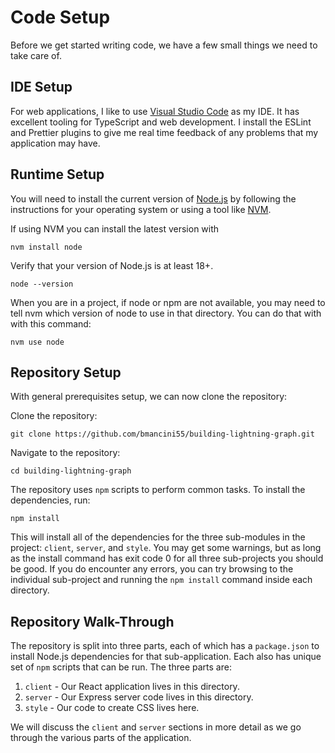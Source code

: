 # Code Setup

Before we get started writing code, we have a few small things we need to take care of.

## IDE Setup

For web applications, I like to use [Visual Studio Code](https://code.visualstudio.com/) as my IDE. It has excellent tooling for TypeScript and web development. I install the ESLint and Prettier plugins to give me real time feedback of any problems that my application may have.

## Runtime Setup

You will need to install the current version of [Node.js](https://nodejs.org/en/) by following the instructions for your operating system or using a tool like [NVM](https://github.com/nvm-sh/nvm#installing-and-updating).

If using NVM you can install the latest version with

```
nvm install node
```

Verify that your version of Node.js is at least 18+.

```
node --version
```

When you are in a project, if node or npm are not available, you may need to tell nvm which version of node to use in that directory. You can do that with with this command:

```
nvm use node
```

## Repository Setup

With general prerequisites setup, we can now clone the repository:

Clone the repository:

```
git clone https://github.com/bmancini55/building-lightning-graph.git
```

Navigate to the repository:

```
cd building-lightning-graph
```

The repository uses `npm` scripts to perform common tasks. To install the dependencies, run:

```
npm install
```

This will install all of the dependencies for the three sub-modules in the project: `client`, `server`, and `style`. You may get some warnings, but as long as the install command has exit code 0 for all three sub-projects you should be good. If you do encounter any errors, you can try browsing to the individual sub-project and running the `npm install` command inside each directory.

## Repository Walk-Through

The repository is split into three parts, each of which has a `package.json` to install Node.js dependencies for that sub-application. Each also has unique set of `npm` scripts that can be run. The three parts are:

1. `client` - Our React application lives in this directory.
1. `server` - Our Express server code lives in this directory.
1. `style` - Our code to create CSS lives here.

We will discuss the `client` and `server` sections in more detail as we go through the various parts of the application.
